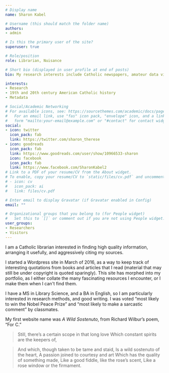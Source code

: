 ```yaml
---
# Display name
name: Sharon Kabel

# Username (this should match the folder name)
authors:
- admin

# Is this the primary user of the site?
superuser: true

# Role/position
role: Librarian, Nuisance

# Short bio (displayed in user profile at end of posts)
bio: My research interests include Catholic newspapers, amateur data visualizations, and Cinderella.

interests:
- Research
- 19th and 20th century American Catholic history
- Metadata

# Social/Academic Networking
# For available icons, see: https://sourcethemes.com/academic/docs/page-builder/#icons
#   For an email link, use "fas" icon pack, "envelope" icon, and a link in the
#   form "mailto:your-email@example.com" or "#contact" for contact widget.
social:
- icon: twitter
  icon_pack: fab
  link: https://twitter.com/sharon_therese
- icon: goodreads
  icon_pack: fab
  link: https://www.goodreads.com/user/show/10966533-sharon
  icon: facebook
  icon_pack: fab
  link: https://www.facebook.com/SharonKabel2
# Link to a PDF of your resume/CV from the About widget.
# To enable, copy your resume/CV to `static/files/cv.pdf` and uncomment the lines below.
# - icon: cv
#   icon_pack: ai
#   link: files/cv.pdf

# Enter email to display Gravatar (if Gravatar enabled in Config)
email: ""

# Organizational groups that you belong to (for People widget)
#   Set this to `[]` or comment out if you are not using People widget.
user_groups:
- Researchers
- Visitors
---
```


I am a Catholic librarian interested in finding high quality information, arranging it usefully, and aggressively citing my sources.

I started a Wordpress site in March of 2016, as a way to keep track of interesting quotations from books and articles that I read (material that may still be under copyright is quoted sparingly). This site has morphed into my portfolio, as I either collate the many fascinating resources I encounter, or I make them when I can't find them. 

I have a MS in Library Science, and a BA in English, so I am particularly interested in research methods, and good writing. 
I was voted “most likely to win the Nobel Peace Prize” and “most likely to make a sarcastic comment” by classmates.

My first website name was _A Wild Sostenuto_, from Richard Wilbur’s poem, “For C.”

> Still, there’s a certain scope in that long love
> Which constant spirits are the keepers of,

> And which, though taken to be tame and staid,
> Is a wild sostenuto of the heart,
> A passion joined to courtesy and art
> Which has the quality of something made,
> Like a good fiddle, like the rose’s scent,
> Like a rose window or the firmament.
